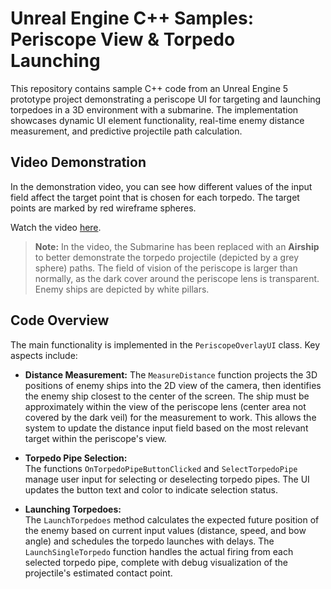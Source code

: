 # Unreal Engine C++ Samples: Periscope View & Torpedo Launching

This repository contains sample C++ code from an Unreal Engine 5 prototype project demonstrating a periscope UI for targeting and launching torpedoes in a 3D environment with a submarine. The implementation showcases dynamic UI element functionality, real-time enemy distance measurement, and predictive projectile path calculation.

## Video Demonstration

In the demonstration video, you can see how different values of the input field affect the target point that is chosen for each torpedo. The target points are marked by red wireframe spheres.

Watch the video [here](https://drive.google.com/file/d/1uc4X6cZZFsvT3vMQW0IELtLcYcGjPqGq/view?usp=drive_link).

> **Note:** In the video, the Submarine has been replaced with an **Airship** to better demonstrate the torpedo projectile (depicted by a grey sphere) paths. The field of vision of the periscope is larger than normally, as the dark cover around the periscope lens is transparent.
Enemy ships are depicted by white pillars.

## Code Overview

The main functionality is implemented in the `PeriscopeOverlayUI` class. Key aspects include:
  
- **Distance Measurement:**
  The `MeasureDistance` function projects the 3D positions of enemy ships into the 2D view of the camera, then identifies the enemy ship closest to the center of the screen. The ship must be approximately within the view of the periscope lens (center area not covered by the dark veil) for the measurement to work. This allows the system to update the distance input field based on the most relevant target within the periscope's view.

- **Torpedo Pipe Selection:**  
  The functions `OnTorpedoPipeButtonClicked` and `SelectTorpedoPipe` manage user input for selecting or deselecting torpedo pipes. The UI updates the button text and color to indicate selection status.

- **Launching Torpedoes:**  
  The `LaunchTorpedoes` method calculates the expected future position of the enemy based on current input values (distance, speed, and bow angle) and schedules the torpedo launches with delays. The `LaunchSingleTorpedo` function handles the actual firing from each selected torpedo pipe, complete with debug visualization of the projectile's estimated contact point.
